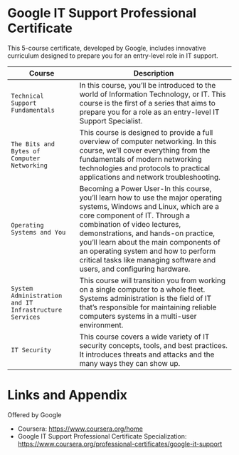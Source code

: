 # Google IT Support Professional Certificate

This 5-course certificate, developed by Google, includes innovative curriculum designed to prepare you for an entry-level role in IT support. 

| Course | Description |
| --- | --- |
| `Technical Support Fundamentals` | In this course, you’ll be introduced to the world of Information Technology, or IT. This course is the first of a series that aims to prepare you for a role as an entry-level IT Support Specialist.|
| `The Bits and Bytes of Computer Networking` | This course is designed to provide a full overview of computer networking. In this course, we’ll cover everything from the fundamentals of modern networking technologies and protocols to practical applications and network troubleshooting.|
| `Operating Systems and You` | Becoming a Power User-In this course, you’ll learn how to use the major operating systems, Windows and Linux, which are a core component of IT. Through a combination of video lectures, demonstrations, and hands-on practice, you’ll learn about the main components of an operating system and how to perform critical tasks like managing software and users, and configuring hardware.|
| `System Administration and IT Infrastructure Services` | This course will transition you from working on a single computer to a whole fleet. Systems administration is the field of IT that’s responsible for maintaining reliable computers systems in a multi-user environment. |
| `IT Security` | This course covers a wide variety of IT security concepts, tools, and best practices. It introduces threats and attacks and the many ways they can show up. |


Links and Appendix
========================================================
Offered by Google


- Coursera: https://www.coursera.org/home
- Google IT Support Professional Certificate Specialization: https://www.coursera.org/professional-certificates/google-it-support
